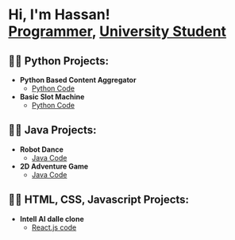 <h1>Hi, I'm Hassan! <br/><a href="https://github.com/MHSARS">Programmer</a>, <a href="www.linkedin.com/in/muhammad-hassan-siddique-33907a320">University Student</a>
  
<h2>👨‍💻 Python Projects:</h2>

- <b>Python Based Content Aggregator</b>
  - [Python Code](https://github.com/MHSARS/Python-Based-Content-Aggregator)
- <b>Basic Slot Machine</b>
  - [Python Code](https://github.com/MHSARS/Basic-Slot-Machine) 

<h2>👨‍💻 Java Projects:</h2>

- <b>Robot Dance</b>
  - [Java Code](https://github.com/MHSARS/Robot-Dance)
- <b>2D Adventure Game</b>
  - [Java Code](https://github.com/MHSARS/2D-Adventrue-Game)

 <h2>👨‍💻 HTML, CSS, Javascript Projects:</h2>

- <b>Intell AI dalle clone</b>
  - [React.js code](https://github.com/MHSARS/Intell-AI-dalle-clone)
